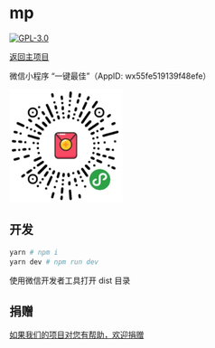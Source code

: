 # mp

[![GPL-3.0](https://img.shields.io/badge/license-GPL--3.0-blue.svg)](LICENSE)

[返回主项目](https://github.com/mtdhb/mtdhb)

微信小程序 “一键最佳”（AppID: wx55fe519139f48efe）

<img width="200" src="miniprogram.jpg" />

## 开发

```bash
yarn # npm i
yarn dev # npm run dev
```

使用微信开发者工具打开 dist 目录

## 捐赠

[如果我们的项目对您有帮助，欢迎捐赠](https://github.com/mtdhb/donate)
